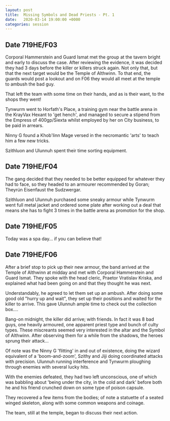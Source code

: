 ```yaml
---
layout: post
title:  Missing Symbols and Dead Priests - Pt. 1
date:   2020-03-14 19:00:00 +0000
categories: session
---
```


## Date 719HE/F03

Corporal Hammerstein and Guard Ismat met the group at the tavern bright and early to discuss the case. After reviewing the evidence, it was decided they had 3 days before the killer or killers struck again. Not only that, but that the next target would be the Temple of Althwinn. To that end, the guards would post a lookout and on F06 they would all meet at the temple to ambush the bad guy.

That left the team with some time on their hands, and as is their want, to the shops they went!

Tynwurm went to Horfath's Place, a training gym near the battle arena in the KrayVax Hexant to 'get hench', and managed to secure a stipend from the Empress of 400gp/Siexta whilst employed by her on City business, to be paid in arrears.

Ninny G found a Khob'linn Mage versed in the necromantic 'arts' to teach him a few new tricks.

Szithluon and Ulunnuh spent their time sorting equipment.
## Date 719HE/F04
The gang decided that they needed to be better equipped for whatever they had to face, so they headed to an armourer recommended by Goran;  Theyrún Eisenfaust the Sudzwergar.

Szithluon and Ulunnuh purchased some sneaky armour while Tynwurm went full metal jacket and ordered some plate after working out a deal that means she has to fight 3 times in the battle arena as promotion for the shop.

## Date 719HE/F05

Today was a spa day… if you can believe that!

## Date 719HE/F06
After a brief stop to pick up their new armour, the band arrived at the Temple of Althwinn at midday and met with Corporal Hammerstein and Guard Ismat. They spoke with the head cleric, Praetor Vratislav Kriska, and explained what had been going on and that they thought he was next.

Understandably, he agreed to let them set up an ambush. After doing some good old "hurry up and wait", they set up their positions and waited for the killer to arrive. This gave Ulunnuh ample time to check out the collection box....

Bang-on midnight, the killer did arrive; with friends. In fact it was 8 bad guys, one heavily armoured, one apparent priest type and bunch of culty types. These miscreants seemed very interested in the altar and the Symbol of Althwinn. After observing them for a while from the shadows, the heroes sprung their attack…

Of note was the Ninny G 'flitting' in and out of existence, doing the wizard equivalent of a 'boom-and-zoom', Szithy and Jiji doing coordinated attacks with precision. Ulunnuh running interference and Tynwurm ploughing through enemies with several lucky hits. 

With the enemies defeated, they had two left unconscious, one of which was babbling about 'being under the city, in the cold and dark' before both he and his friend crunched down on some type of poison capsule.

They recovered a few items from the bodies; of note a statuette of a seated winged skeleton, along with some common weapons and coinage.

The team, still at the temple, began to discuss their next action.
